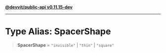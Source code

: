 [**@devvit/public-api v0.11.15-dev**](../../../../../../README.md)

---

# Type Alias: SpacerShape

> **SpacerShape** = `"invisible"` \| `"thin"` \| `"square"`
